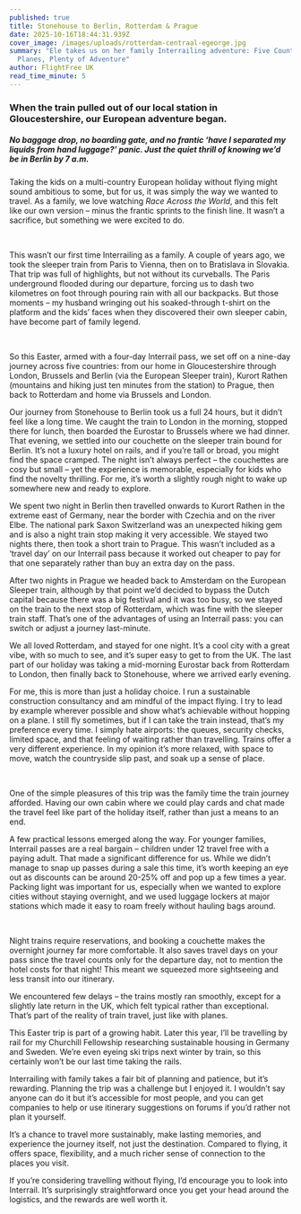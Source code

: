 ```yaml
---
published: true
title: Stonehouse to Berlin, Rotterdam & Prague
date: 2025-10-16T18:44:31.939Z
cover_image: /images/uploads/rotterdam-centraal-egeorge.jpg
summary: "Ele takes us on her family Interrailing adventure: Five Countries, No
  Planes, Plenty of Adventure"
author: FlightFree UK
read_time_minute: 5
---
```



### When the train pulled out of our local station in Gloucestershire, our European adventure began. 

##### No baggage drop, no boarding gate, and no frantic ‘have I separated my liquids from hand luggage?’ panic. Just the quiet thrill of knowing we’d be in Berlin by 7 a.m.

Taking the kids on a multi-country European holiday without flying might sound ambitious to some, but for us, it was simply the way we wanted to travel. As a family, we love watching *Race Across the World*, and this felt like our own version – minus the frantic sprints to the finish line. It wasn’t a sacrifice, but something we were excited to do.

 

This wasn’t our first time Interrailing as a family. A couple of years ago, we took the sleeper train from Paris to Vienna, then on to Bratislava in Slovakia. That trip was full of highlights, but not without its curveballs. The Paris underground flooded during our departure, forcing us to dash two kilometres on foot through pouring rain with all our backpacks. But those moments – my husband wringing out his soaked-through t-shirt on the platform and the kids’ faces when they discovered their own sleeper cabin, have become part of family legend.

 

So this Easter, armed with a four-day Interrail pass, we set off on a nine-day journey across five countries: from our home in Gloucestershire through London, Brussels and Berlin (via the European Sleeper train), Kurort Rathen (mountains and hiking just ten minutes from the station) to Prague, then back to Rotterdam and home via Brussels and London.



Our journey from Stonehouse to Berlin took us a full 24 hours, but it didn’t feel like a long time. We caught the train to London in the morning, stopped there for lunch, then boarded the Eurostar to Brussels where we had dinner. That evening, we settled into our couchette on the sleeper train bound for Berlin. It’s not a luxury hotel on rails, and if you’re tall or broad, you might find the space cramped. The night isn’t always perfect – the couchettes are cosy but small – yet the experience is memorable, especially for kids who find the novelty thrilling. For me, it’s worth a slightly rough night to wake up somewhere new and ready to explore.



We spent two night in Berlin then travelled onwards to Kurort Rathen in the extreme east of Germany, near the border with Czechia and on the river Elbe. The national park Saxon Switzerland was an unexpected hiking gem and is also a night train stop making it very accessible. We stayed two nights there, then took a short train to Prague. This wasn’t included as a ‘travel day’ on our Interrail pass because it worked out cheaper to pay for that one separately rather than buy an extra day on the pass. 



After two nights in Prague we headed back to Amsterdam on the European Sleeper train, although by that point we’d decided to bypass the Dutch capital because there was a big festival and it was too busy, so we stayed on the train to the next stop of Rotterdam, which was fine with the sleeper train staff. That’s one of the advantages of using an Interrail pass: you can switch or adjust a journey last-minute. 



We all loved Rotterdam, and stayed for one night. It’s a cool city with a great vibe, with so much to see, and it’s super easy to get to from the UK. The last part of our holiday was taking a mid-morning Eurostar back from Rotterdam to London, then finally back to Stonehouse, where we arrived early evening.



For me, this is more than just a holiday choice. I run a sustainable construction consultancy and am mindful of the impact flying. I try to lead by example wherever possible and show what’s achievable without hopping on a plane. I still fly sometimes, but if I can take the train instead, that’s my preference every time. I simply hate airports: the queues, security checks, limited space, and that feeling of waiting rather than travelling. Trains offer a very different experience. In my opinion it’s more relaxed, with space to move, watch the countryside slip past, and soak up a sense of place.

 

One of the simple pleasures of this trip was the family time the train journey afforded. Having our own cabin where we could play cards and chat made the travel feel like part of the holiday itself, rather than just a means to an end.

A few practical lessons emerged along the way. For younger families, Interrail passes are a real bargain – children under 12 travel free with a paying adult. That made a significant difference for us. While we didn’t manage to snap up passes during a sale this time, it’s worth keeping an eye out as discounts can be around 20-25% off and pop up a few times a year. Packing light was important for us, especially when we wanted to explore cities without staying overnight, and we used luggage lockers at major stations which made it easy to roam freely without hauling bags around.

 

Night trains require reservations, and booking a couchette makes the overnight journey far more comfortable. It also saves travel days on your pass since the travel counts only for the departure day, not to mention the hotel costs for that night! This meant we squeezed more sightseeing and less transit into our itinerary.

We encountered few delays – the trains mostly ran smoothly, except for a slightly late return in the UK, which felt typical rather than exceptional. That’s part of the reality of train travel, just like with planes.



This Easter trip is part of a growing habit. Later this year, I’ll be travelling by rail for my Churchill Fellowship researching sustainable housing in Germany and Sweden. We’re even eyeing ski trips next winter by train, so this certainly won’t be our last time taking the rails.

Interrailing with family takes a fair bit of planning and patience, but it’s rewarding. Planning the trip was a challenge but I enjoyed it. I wouldn’t say anyone can do it but it’s accessible for most people, and you can get companies to help or use itinerary suggestions on forums if you’d rather not plan it yourself.

It’s a chance to travel more sustainably, make lasting memories, and experience the journey itself, not just the destination. Compared to flying, it offers space, flexibility, and a much richer sense of connection to the places you visit.

If you’re considering travelling without flying, I’d encourage you to look into Interrail. It’s surprisingly straightforward once you get your head around the logistics, and the rewards are well worth it.